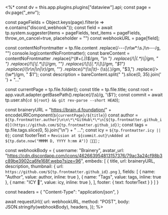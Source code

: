 <%*
const dv = this.app.plugins.plugins["dataview"].api;
const page = dv.page("_env");

const pageFields = Object.keys(page).filter(e => e.contains("discord_webhook"));
const field = await tp.system.suggester(items = pageFields, text_items = pageFields, throw_on_cancel=true, placeholder = "")
const webhookURL = page[field];

const contentNoFrontmatter = tp.file.content
	.replace(/---(\n\w*:\s.*)*\n---/g, "")
console.log(contentNoFrontmatter);
const bareContent = contentNoFrontmatter
	.replace(/^(#+(.*))$/gm, "\n ")
	.replace(/\|(.*)\|/gm, " ")
	.replace(/!\[\[.*\]\]/gm, "")
	.replace(/\[\[(.*)\]\]/gm, "$1")
	.replace(/(\r\n|\n|\r)/gm, "")
	.replace(/^(\s|\t)*- (\s)*(.*)/gm, "$3,")
	.replace(/\> (\w*)/gm, " $1");
const description = bareContent.split(" ").slice(0, 35).join(' ') + "..."

const currentPage = tp.file.folder();
const title = tp.file.title;
const root = app.vault.adapter.getBasePath().replace(/(\s)/g, '\\$1');
const commit = await tp.user.sh(`cd ${root} && git rev-parse --short HEAD`);

const braineryURL = "https://brain.d.foundation/" + encodeURIComponent(`${currentPage}/${title}`)
const author = `${tp.frontmatter.author}\n\n\*\*GitHub\*\*\n[${tp.frontmatter.github_id}](https://github.com/${tp.frontmatter.github_id})`;
const tags = tp.file.tags.slice(0, 5).join("\n") + " ...";
const icy = `${tp.frontmatter.icy || 0}`;
const footerText = `Revision at ${commit.out}\nAdded at ${tp.date.now("MMMM D, YYYY h:mm A")} 🎉🎉🎉` ;

const webhookBody = {
	username: "Brainery",
	avatar_url:  "https://cdn.discordapp.com/icons/462663954813157376/79ac3a24cf98b3c89be3902ca6fe168f.webp?size=96",
	embeds: [
		{
			title,
			url: braineryURL,
			description,
			thumbnail: {
				url: `https://github.com/${tp.frontmatter.github_id}.png`
			},
			fields: [
				{ name: "Author", value: author, inline: true },
				{ name: "Tags", value: tags, inline: true },
				{ name: "ICY 🧊", value: icy, inline: true },
			],
			footer: {
				text: footerText
			}
		}
	]
}

const headers = {
	"Content-Type": "application/json",
}

await requestUrl({
	url: webhookURL,
	method: "POST",
	body: JSON.stringify(webhookBody),
	headers,
});
%>